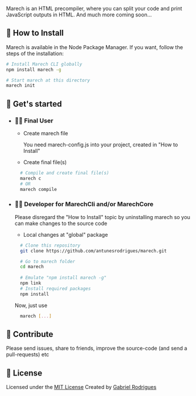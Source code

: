 Marech is an HTML precompiler, where you can split your code and print JavaScript outputs in HTML. And much more coming soon...


## 🕺 How to Install
  Marech is available in the Node Package Manager. If you want, follow the steps of the installation:

  ```sh
  # Install Marech CLI globally
  npm install marech -g

  # Start marech at this directory 
  marech init
  ```


## 🤙 Get's started
  - ### 👨‍🎨 Final User
    - Create marech file
    
      You need marech-config.js into your project, created in "How to Install"

    - Create final file(s)
    ```sh
      # Compile and create final file(s)
      marech c
      # OR
      marech compile
    ```

  - ### 👨‍🔬 Developer for MarechCli and/or MarechCore
    Please disregard the "How to Install" topic by uninstalling marech so you can make changes to the source code

    - Local changes at "global" package
    ```sh
      # Clone this repository
      git clone https://github.com/antunesrodrigues/marech.git

      # Go to marech folder
      cd marech
      
      # Emulate "npm install marech -g"
      npm link
      # Install required packages
      npm install
    ```

    Now, just use
    ```sh
      marech [...]
    ```


## 🤝 Contribute
Please send issues, share to friends, improve the source-code (and send a pull-requests) etc


## 📝 License
Licensed under the [MIT License](LICENSE.txt)
Created by [Gabriel Rodrigues](https://github.com/antunesrodrigues)